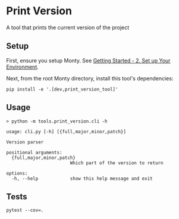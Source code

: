 # Print Version

A tool that prints the current version of the project

## Setup

First, ensure you setup Monty. See [Getting Started - 2. Set up Your Environment](https://thousandbrainsproject.readme.io/docs/getting-started#2-set-up-your-environment).

Next, from the root Monty directory, install this tool's dependencies:

```
pip install -e '.[dev,print_version_tool]'
```

## Usage

```
> python -m tools.print_version.cli -h

usage: cli.py [-h] [{full,major,minor,patch}]

Version parser

positional arguments:
  {full,major,minor,patch}
                        Which part of the version to return

options:
  -h, --help            show this help message and exit
```

## Tests

```
pytest --cov=.
```
